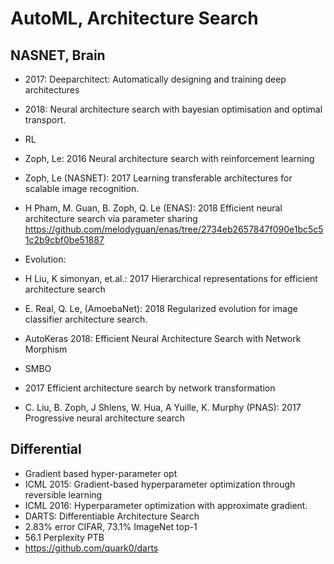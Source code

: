 # AutoML, Architecture Search

## NASNET, Brain
- 2017: Deeparchitect: Automatically designing and training deep
architectures
- 2018: Neural architecture search with bayesian optimisation and optimal transport.

- RL
 - Zoph, Le: 2016 Neural architecture search with reinforcement learning
 - Zoph, Le (NASNET): 2017 Learning transferable architectures for scalable image recognition.
 - H Pham, M. Guan, B. Zoph, Q. Le (ENAS): 2018 Efficient neural architecture search via parameter sharing https://github.com/melodyguan/enas/tree/2734eb2657847f090e1bc5c51c2b9cbf0be51887
- Evolution:
 - H Liu, K simonyan, et.al.: 2017 Hierarchical representations for efficient architecture search
 - E. Real, Q. Le, (AmoebaNet): 2018 Regularized evolution for image classifier architecture search.
 - AutoKeras 2018: Efficient Neural Architecture Search with Network Morphism
- SMBO
 - 2017 Efficient architecture search by network transformation
 - C. Liu, B. Zoph, J Shlens, W. Hua, A Yuille, K. Murphy (PNAS): 2017 Progressive neural architecture search

## Differential
- Gradient based hyper-parameter opt
 - ICML 2015: Gradient-based hyperparameter optimization through reversible learning
 - ICML 2016: Hyperparameter optimization with approximate gradient.
- DARTS: Differentiable Architecture Search
 - 2.83% error CIFAR, 73.1% ImageNet top-1
 - 56.1 Perplexity PTB
 - https://github.com/quark0/darts
